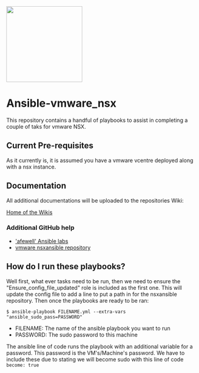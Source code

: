 <img src="https://blogs.vmware.com/networkvirtualization/files/2015/08/VMW-NSX-Logo1.jpg" width="200"/>

# Ansible-vmware_nsx

This repository contains a handful of playbooks to assist in completing a couple of taks for vmware NSX.

## Current Pre-requisites
As it currently is, it is assumed you have a vmware vcentre deployed along with a nsx instance.

## Documentation
All additional documentations will be uploaded to the repositories Wiki:

[Home of the Wikis](https://github.com/thopper91/Ansible-vmware_nsx/wiki)

### Additional GitHub help
- ['afewell' Ansible labs](https://github.com/afewell/AnsibleNSX101)
- [vmware nsxansible repository](https://github.com/vmware/nsxansible)

## How do I run these playbooks? 
Well first, what ever tasks need to be run, then we need to ensure the "Ensure_config_file_updated" role is included as the first one. This will update the config file to add a line to put a path in for the nsxansible repository.
Then once the playbooks are ready to be ran: 
```
$ ansible-playbook FILENAME.yml --extra-vars "ansible_sudo_pass=PASSWORD"
```
- FILENAME: The name of the ansible playbook you want to run
- PASSWORD: The sudo password to this machine

The ansible line of code runs the playbook with an additional variable for a password. This password is the VM's/Machine's 
password. We have to include these due to stating we will become sudo with this line of code
``` become: true ```
